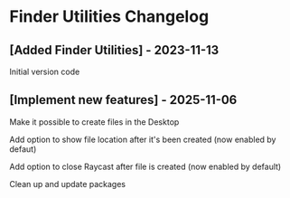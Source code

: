 # Finder Utilities Changelog

## [Added Finder Utilities] - 2023-11-13

Initial version code

## [Implement new features] - 2025-11-06

Make it possible to create files in the Desktop

Add option to show file location after it's been created (now enabled by defaut)

Add option to close Raycast after file is created (now enabled by default)

Clean up and update packages
